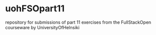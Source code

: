 # uohFSOpart11
repository for submissions of part 11 exercises from the FullStackOpen courseware by UniversityOfHelnsiki
